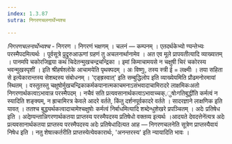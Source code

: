 ```yaml
---
index: 1.3.87
sutra: निगरणचलनार्थेभ्यश्च

---
```

_निगरणचलनार्थेभ्यश्च_ - निगरण । निगरणं भक्षणम् । चलनं —  कम्पनम् । एतदर्थकेभ्यो ण्यन्तेभ्यः परस्मैपदमित्यर्थः । पूर्वसूत्रे प्रुद्रुरुआऊणां ग्रहणं तु अचलनार्थानामेव । अत एव मूले प्रापयतीत्यादि व्याख्यातम् । पानमपि चकोरजिह्वया कथं चिदेतन्मुखचन्द्रचन्द्रिका । इमां किमाचामयसे न चक्षुषी चिरं चकोरस्य भवन्मुखस्पृशी॑ । इति श्रीहर्षश्लोके आचामयेति पृथक्पदम् । अः विष्णुः, तस्य स्त्री ई = लक्ष्मीः । तया सहिता से इत्येकारान्तस्य सेशब्दस्य संबोधनम् । 'एङ्ह्रस्वात्' इति सम्बुद्धिलोप इति व्याख्येयमिति प्रौढमनोरमायां स्थितम् । वस्तुतस्तु चक्षुषोर्मुखचन्द्रिकाकर्मकपानात्मकाचमनाऽसंभवादाचामिरादरे लाक्षमिकःअतो निगरणार्थकत्वाऽभावान्न परस्मैपदम् । नचैवं सति प्रत्यवसानार्थकत्वाऽभावाच्चक्,ुषोःगतिबुद्धी॑ति कर्मत्वं न स्यादिति शङ्क्यम्, न ह्राचामिरत्र केवले आदरे वर्तते, किंतु दर्शनपूर्वकादरे वर्तते । सादरज्ञाने लाक्षणिक इति यावत् । ततश्च बुद्ध्यर्थकत्वादाचामेश्चक्षुषोः कर्मत्वं निर्बाधमित्यादि शब्देन्धुशेखरे प्रपञ्चितम् । अदेः प्रतिषेध इति । अदेण्र्यन्तान्निगरणार्थकतया प्राप्तस्य परस्मैपदस्य प्रतिषेधो वक्तव्य इत्यर्थः ।आदयते देवदत्तेने॑त्यत्र अदेः प्रत्यवसानार्थकतया प्राप्तस्य परस्मैपदस्य अदेः प्रतिषेधादित्यत आह —  निगरणचलनेति सूत्रेण प्राप्तस्यैवायं निषेध इति । नतु शेषात्कर्तरीति प्राप्तस्येत्येवकारार्थः, 'अनन्तरस्य' इति न्यायादिति भावः ।